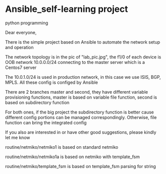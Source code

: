 # Ansible_self-learning project

python programming

Dear everyone,

There is the simple project based on Ansible to automate the network setup and operation

The network topology is in the pic of "lab_pic.jpg", the f1/0 of each device is OOB network 10.0.0.0/24 connecting to the master server which is a Centos7 server

The 10.0.1.0/24 is used in production network, in this case we use ISIS, BGP, MPLS. All these config is configed by Ansible 

There are 2 branches master and second, they have different variable provisioning functions, master is based on variable file function, second is based on subdirectory function

For both ones, if the big project the subdirectory function is better cause different config portions can be managed correspondingly. Otherwise, file function can bring the integrated config

If you also are interested in or have other good suggestions, please kindly let me know

routine/netmiko/netmiko1 is based on standard netmiko

routine/netmiko/netmiko1a is based on netmiko with template_fsm

routine/netmiko/template_fsm is based on template_fsm parsing for string